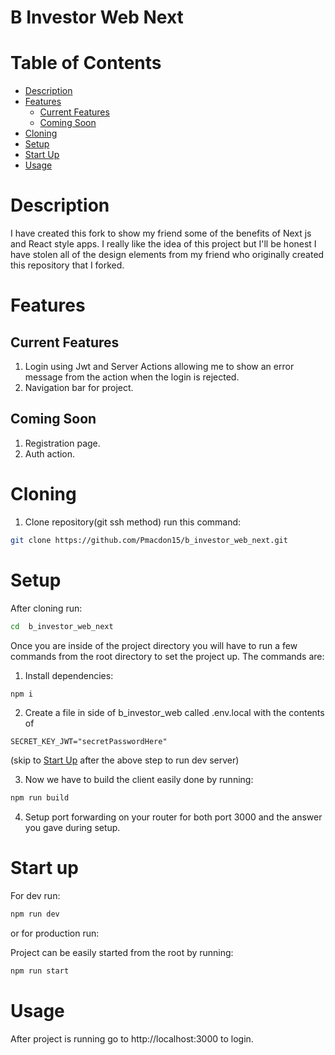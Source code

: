 # B Investor Web Next

# Table of Contents
- [Description](#Description)
- [Features](#Features)
  - [Current Features](#Current-Features) 
  - [Coming Soon](#Coming-Soon)  
- [Cloning](#Cloning)
- [Setup](#Setup)
- [Start Up](#Start-Up)
- [Usage](#Usage)

# Description
I have created this fork to show my friend some of the benefits of Next js and React style apps. I really like the idea of this project but I'll be honest I have stolen all of the design elements from my friend who originally created this repository that I forked.

# Features
## Current Features
1. Login using Jwt and Server Actions allowing me to show an error message from the action when the login is rejected.
2. Navigation bar for project.
## Coming Soon
1. Registration page.
2. Auth action. 

# Cloning
1. Clone repository(git ssh method) run this command: 
```bash
git clone https://github.com/Pmacdon15/b_investor_web_next.git
```

# Setup
After cloning run:  
```bash
cd  b_investor_web_next
```

Once you are inside of the project directory you will have to run a few commands from the root directory to set the project up.
The commands are:

1. Install dependencies:
 ```Bash
 npm i 
 ```

2. Create a file in side of b_investor_web called .env.local with the contents of 
```env
SECRET_KEY_JWT="secretPasswordHere"
```
(skip to [Start Up](#Start-Up) after the above step to run dev server)

3. Now we have to build the client easily done by running:
```Bash
npm run build
```

4. Setup port forwarding on your router for both port 3000 and the answer you gave during setup.

# Start up

For dev run:

```bash
npm run dev
```
or for production run:

Project can be easily started from the root by running:
```Bash
npm run start
```

# Usage
After project is running go to http://localhost:3000 to login.
